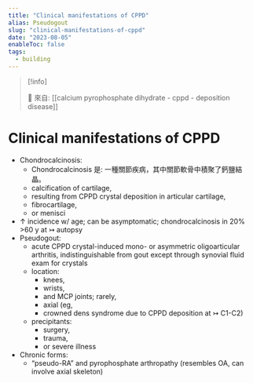 ```yaml
---
title: "Clinical manifestations of CPPD"
alias: Pseudogout
slug: "clinical-manifestations-of-cppd"
date: "2023-08-05"
enableToc: false
tags:
  - building
---
```


> [!info]
>
> 🌱 來自: [[calcium pyrophosphate dihydrate - cppd - deposition disease]]

# Clinical manifestations of CPPD

- Chondrocalcinosis:
  - Chondrocalcinosis 是: 一種關節疾病，其中關節軟骨中積聚了鈣鹽結晶。
  - calcification of cartilage,
  - resulting from CPPD crystal deposition in articular cartilage,
  - fibrocartilage,
  - or menisci
- ↑ incidence w/ age; can be asymptomatic; chondrocalcinosis in 20% >60 y at ↣ autopsy
- Pseudogout:
  - acute CPPD crystal-induced mono- or asymmetric oligoarticular arthritis, indistinguishable from gout except through synovial fluid exam for crystals
  - location:
    - knees,
    - wrists,
    - and MCP joints; rarely,
    - axial (eg,
    - crowned dens syndrome due to CPPD deposition at ↣ C1-C2)
  - precipitants:
    - surgery,
    - trauma,
    - or severe illness
- Chronic forms:
  - “pseudo-RA” and pyrophosphate arthropathy (resembles OA, can involve axial skeleton)
